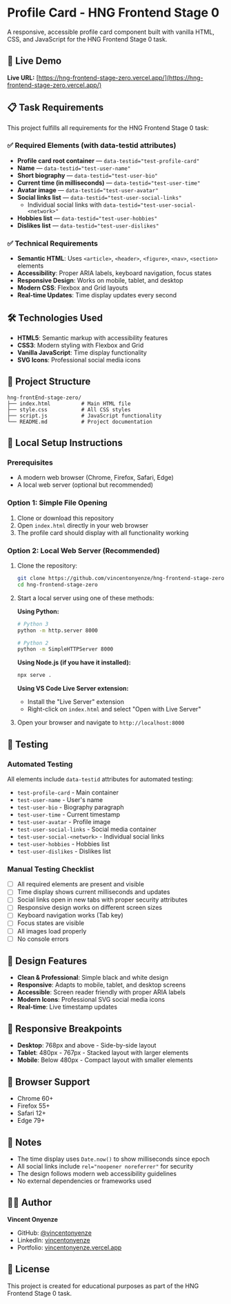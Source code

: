 # Profile Card - HNG Frontend Stage 0

A responsive, accessible profile card component built with vanilla HTML, CSS, and JavaScript for the HNG Frontend Stage 0 task.

## 🚀 Live Demo

**Live URL:** [https://hng-frontend-stage-zero.vercel.app/](https://hng-frontend-stage-zero.vercel.app/)

## 📋 Task Requirements

This project fulfills all requirements for the HNG Frontend Stage 0 task:

### ✅ Required Elements (with data-testid attributes)

- **Profile card root container** — `data-testid="test-profile-card"`
- **Name** — `data-testid="test-user-name"`
- **Short biography** — `data-testid="test-user-bio"`
- **Current time (in milliseconds)** — `data-testid="test-user-time"`
- **Avatar image** — `data-testid="test-user-avatar"`
- **Social links list** — `data-testid="test-user-social-links"`
  - Individual social links with `data-testid="test-user-social-<network>"`
- **Hobbies list** — `data-testid="test-user-hobbies"`
- **Dislikes list** — `data-testid="test-user-dislikes"`

### ✅ Technical Requirements

- **Semantic HTML**: Uses `<article>`, `<header>`, `<figure>`, `<nav>`, `<section>` elements
- **Accessibility**: Proper ARIA labels, keyboard navigation, focus states
- **Responsive Design**: Works on mobile, tablet, and desktop
- **Modern CSS**: Flexbox and Grid layouts
- **Real-time Updates**: Time display updates every second

## 🛠️ Technologies Used

- **HTML5**: Semantic markup with accessibility features
- **CSS3**: Modern styling with Flexbox and Grid
- **Vanilla JavaScript**: Time display functionality
- **SVG Icons**: Professional social media icons

## 📁 Project Structure

```
hng-frontEnd-stage-zero/
├── index.html          # Main HTML file
├── style.css           # All CSS styles
├── script.js           # JavaScript functionality
└── README.md           # Project documentation
```

## 🚀 Local Setup Instructions

### Prerequisites

- A modern web browser (Chrome, Firefox, Safari, Edge)
- A local web server (optional but recommended)

### Option 1: Simple File Opening

1. Clone or download this repository
2. Open `index.html` directly in your web browser
3. The profile card should display with all functionality working

### Option 2: Local Web Server (Recommended)

1. Clone the repository:

   ```bash
   git clone https://github.com/vincentonyenze/hng-frontend-stage-zero
   cd hng-frontend-stage-zero
   ```

2. Start a local server using one of these methods:

   **Using Python:**

   ```bash
   # Python 3
   python -m http.server 8000

   # Python 2
   python -m SimpleHTTPServer 8000
   ```

   **Using Node.js (if you have it installed):**

   ```bash
   npx serve .
   ```

   **Using VS Code Live Server extension:**

   - Install the "Live Server" extension
   - Right-click on `index.html` and select "Open with Live Server"

3. Open your browser and navigate to `http://localhost:8000`

## 🧪 Testing

### Automated Testing

All elements include `data-testid` attributes for automated testing:

- `test-profile-card` - Main container
- `test-user-name` - User's name
- `test-user-bio` - Biography paragraph
- `test-user-time` - Current timestamp
- `test-user-avatar` - Profile image
- `test-user-social-links` - Social media container
- `test-user-social-<network>` - Individual social links
- `test-user-hobbies` - Hobbies list
- `test-user-dislikes` - Dislikes list

### Manual Testing Checklist

- [ ] All required elements are present and visible
- [ ] Time display shows current milliseconds and updates
- [ ] Social links open in new tabs with proper security attributes
- [ ] Responsive design works on different screen sizes
- [ ] Keyboard navigation works (Tab key)
- [ ] Focus states are visible
- [ ] All images load properly
- [ ] No console errors

## 🎨 Design Features

- **Clean & Professional**: Simple black and white design
- **Responsive**: Adapts to mobile, tablet, and desktop screens
- **Accessible**: Screen reader friendly with proper ARIA labels
- **Modern Icons**: Professional SVG social media icons
- **Real-time**: Live timestamp updates

## 📱 Responsive Breakpoints

- **Desktop**: 768px and above - Side-by-side layout
- **Tablet**: 480px - 767px - Stacked layout with larger elements
- **Mobile**: Below 480px - Compact layout with smaller elements

## 🔧 Browser Support

- Chrome 60+
- Firefox 55+
- Safari 12+
- Edge 79+

## 📝 Notes

- The time display uses `Date.now()` to show milliseconds since epoch
- All social links include `rel="noopener noreferrer"` for security
- The design follows modern web accessibility guidelines
- No external dependencies or frameworks used

## 👨‍💻 Author

**Vincent Onyenze**

- GitHub: [@vincentonyenze](https://github.com/vincentonyenze)
- LinkedIn: [vincentonyenze](https://linkedin.com/in/vincentonyenze)
- Portfolio: [vincentonyenze.vercel.app](https://vincentonyenze.vercel.app/)

## 📄 License

This project is created for educational purposes as part of the HNG Frontend Stage 0 task.
